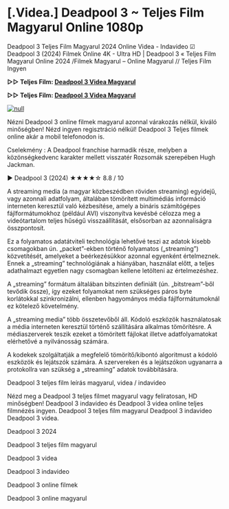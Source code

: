 # [.Videa.] Deadpool 3 ~ Teljes Film Magyarul Online 1080p

Deadpool 3 Teljes Film Magyarul 2024 Online Videa - Indavideo ☑ Deadpool 3 (2024) Filmek Online 4K - Ultra HD | Deadpool 3 « Teljes Film Magyarul Online 2024 /Filmek Magyarul – Online Magyarul // Teljes Film Ingyen

**▷▷ Teljes Film: [Deadpool 3 Videa Magyarul](https://t.co/EdviJWLh7y)**

**▷▷ Teljes Film: [Deadpool 3 Videa Magyarul](https://t.co/EdviJWLh7y)**

[![null](https://static.wixstatic.com/media/855a25_043b5abeb4ae4d35ac003198e7fe56ed~mv2.gif)](https://t.co/EdviJWLh7y)

Nézni Deadpool 3 online filmek magyarul azonnal várakozás nélkül, kiváló minőségben! Nézd ingyen regisztráció nélkül! Deadpool 3 Teljes filmek online akár a mobil telefonodon is.

Cselekmény : A Deadpool franchise harmadik része, melyben a közönségkedvenc karakter mellett visszatér Rozsomák szerepében Hugh Jackman.

▶️ Deadpool 3 (2024) ★★★★☆ 8.8 / 10

A streaming media (a magyar közbeszédben röviden streaming) egyidejű, vagy azonnali adatfolyam, általában tömörített multimédiás információ interneten keresztül való kézbesítése, amely a bináris számítógépes fájlformátumokhoz (például AVI) viszonyítva kevésbé célozza meg a videótartalom teljes hűségű visszaállítását, elsősorban az azonnaliságra összpontosít.

Ez a folyamatos adatátviteli technológia lehetővé teszi az adatok kisebb csomagokban ún. „packet”-ekben történő folyamatos („streaming”) közvetítését, amelyeket a beérkezésükkor azonnal egyenként értelmeznek. Ennek a „streaming” technológiának a hiányában, használat előtt, a teljes adathalmazt egyetlen nagy csomagban kellene letölteni az értelmezéshez.

A „streaming” formátum általában bitszinten definiált (ún. „bitstream”-ből tevődik össze), így ezeket folyamokat nem szükséges páros byte korlátokkal szinkronizálni, ellenben hagyományos média fájlformátumoknál ez kötelező követelmény.

A „streaming media” több összetevőből áll. Kódoló eszközök használatosak a média interneten keresztül történő szállítására alkalmas tömörítésre. A médiaszerverek teszik ezeket a tömörített fájlokat illetve adatfolyamatokat elérhetővé a nyilvánosság számára.

A kodekek szolgáltatják a megfelelő tömörítő/kibontó algoritmust a kódoló eszközök és lejátszók számára. A szervereken és a lejátszókon ugyanarra a protokollra van szükség a „streaming” adatok továbbítására.

Deadpool 3 teljes film leírás magyarul, videa / indavideo

Nézd meg a Deadpool 3 teljes filmet magyarul vagy feliratosan, HD minőségben! Deadpool 3 indavideo és Deadpool 3 videa online teljes filmnézés ingyen. Deadpool 3 teljes film magyarul Deadpool 3 indavideo Deadpool 3 videa.

Deadpool 3 2024

Deadpool 3 teljes film magyarul

Deadpool 3 videa

Deadpool 3 indavideo

Deadpool 3 online filmek

Deadpool 3 online magyarul
